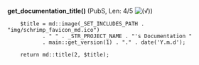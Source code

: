 **get_documentation_title()** (PubS, Len: 4/5 ![(&radic;)](https://raw.github.com/TheB3Rt0z/schrimp/master/.inc/img/icon_16x16_green_ok.png ""))  
  
        $title = md::image(_SET_INCLUDES_PATH . "img/schrimp_favicon_md.ico")
               . " " . _STR_PROJECT_NAME . "'s Documentation "
               . main::get_version(1) . "." . date('Y.m.d');

        return md::title(2, $title);
